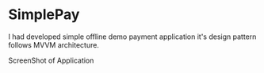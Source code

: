# SimplePay
I had developed simple offline demo payment application it's design pattern follows MVVM architecture.

ScreenShot of Application

